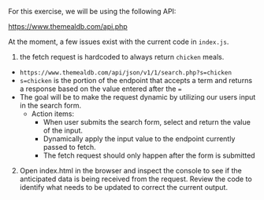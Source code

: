 For this exercise, we will be using the following API:

https://www.themealdb.com/api.php

At the moment, a few issues exist with the current code in `index.js`.

1. the fetch request is hardcoded to always return `chicken` meals. 
- `https://www.themealdb.com/api/json/v1/1/search.php?s=chicken`
- `s=chicken` is the portion of the endpoint that accepts a term and returns a response based on the value entered after the `=` 
- The goal will be to make the request dynamic by utilizing our users input in the search form. 
    - Action items: 
        - When user submits the search form, select and return the value of the input.
        - Dynamically apply the input value to the endpoint currently passed to fetch.
        - The fetch request should only happen after the form is submitted

2. Open index.html in the browser and inspect the console to see if the anticipated data is being received from the request. Review the code to identify what needs to be updated to correct the current output. 